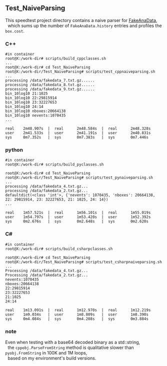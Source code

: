 ## Test_NaiveParsing
This speedtest project directory contains a naive parser for [FakeAnaData](../workdir/proto/fake_anadata.proto),  
&nbsp; which sums up the number of `FakeAnaData.history` entries and profiles the `box.cost`.

### C++
```
#in container
root@X:/work-dir# scripts/build_cppclasses.sh
...
root@X:/work-dir# cd Test_NaiveParsing
root@X:/work-dir/Test_NaiveParsing# scripts/test_cppnaiveparsing.sh
...
processing /data/fakedata_7.txt.gz......
processing /data/fakedata_8.txt.gz......
processing /data/fakedata_9.txt.gz......
bin_10log10 21:1025
bin_10log10 22:29815914
bin_10log10 23:32227653
bin_10log10 24:14
bin_10log10 nboxes:20664138
bin_10log10 nevents:1070435
...
```
```
real    2m48.907s  |  real      2m48.584s  |  real      2m48.328s
user    2m41.533s  |  user      2m41.191s  |  user      2m40.831s
sys     0m7.352s   |  sys       0m7.383s   |  sys       0m7.446s
```

### python
```
#in container
root@X:/work-dir# scripts/build_pyclasses.sh

root@X:/work-dir# cd Test_NaiveParsing
root@X:/work-dir/Test_NaiveParsing# scripts/test_pynaiveparsing.sh
...
processing /data/fakedata_4.txt.gz...
processing /data/fakedata_2.txt.gz...
defaultdict(<class 'int'>, {'nevents': 1070435, 'nboxes': 20664138, 22: 29815914, 23: 32227653, 21: 1025, 24: 14})
...
```
```
real    1m57.521s  |  real      1m56.101s  |  real      1m55.019s
user    1m54.797s  |  user      1m53.420s  |  user      1m52.392s
sys     0m2.676s   |  sys       0m2.648s   |  sys       0m2.620s
```

### C#
```
#in container
root@X:/work-dir# scripts/build_csharpclasses.sh

root@X:/work-dir# cd Test_NaiveParsing
root@X:/work-dir/Test_NaiveParsing# scripts/test_csharpnaiveparsing.sh
...
Processing /data/fakedata_4.txt.gz...
Processing /data/fakedata_2.txt.gz...
nevents:1070435
nboxes:20664138
22:29815914
23:32227653
21:1025
24:14
```
```
real    1m13.091s  |  real      1m12.970s  |  real      1m12.219s
user    1m9.034s   |  user      1m8.809s   |  user      1m8.390s
sys     0m4.084s   |  sys       0m4.208s   |  sys       0m3.884s
```

### note
Even when testing with a base64 decoded binary as a std::string,  
&nbsp; the `cppobj.ParseFromString` method is qualitative slower than `pyobj.FromString` in 100K and 1M loops,  
&nbsp; based on my environment's build versions.
